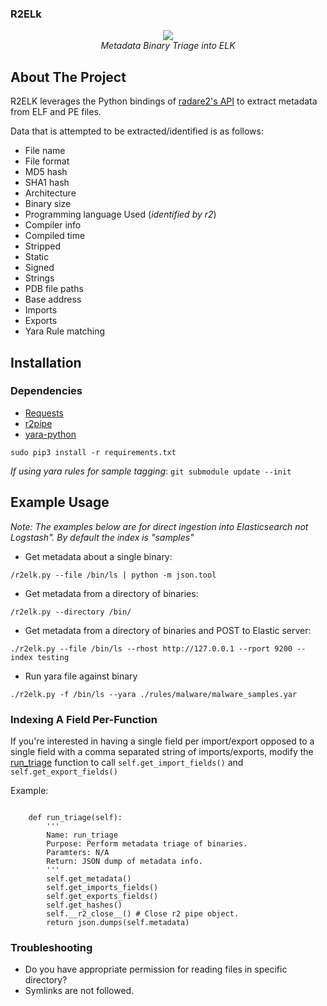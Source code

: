 ### R2ELk
<p align="center">
<img src="https://i.imgur.com/RYc1qEU.png" /> 
<br />
<i>Metadata Binary Triage into ELK</i>
</p>

## About The Project
R2ELK leverages the Python bindings of [radare2's API](https://github.com/radareorg/radare2-r2pipe) 
to extract metadata from ELF and PE files. 

Data that is attempted to be extracted/identified is as follows:
* File name 
* File format
* MD5 hash
* SHA1 hash
* Architecture
* Binary size
* Programming language Used (*identified by r2*)
* Compiler info
* Compiled time
* Stripped
* Static
* Signed
* Strings
* PDB file paths
* Base address
* Imports
* Exports
* Yara Rule matching

## Installation

### Dependencies
* [Requests](https://github.com/psf/requests)
* [r2pipe](https://github.com/radareorg/radare2-r2pipe)
* [yara-python](https://github.com/VirusTotal/yara-python)
```
sudo pip3 install -r requirements.txt
```

*If using  yara rules for sample tagging*: ```git submodule update --init```

## Example Usage
*Note: The examples below are for direct ingestion into Elasticsearch not
Logstash". By default the index is "samples"*

* Get metadata about a single binary:
```
/r2elk.py --file /bin/ls | python -m json.tool
```

* Get metadata from a directory of binaries:
```
/r2elk.py --directory /bin/ 
```

* Get metadata from a directory of binaries and POST to Elastic server:
```
./r2elk.py --file /bin/ls --rhost http://127.0.0.1 --rport 9200 --index testing
```

* Run yara file against binary
```
./r2elk.py -f /bin/ls --yara ./rules/malware/malware_samples.yar 
```

### Indexing A Field Per-Function 
If you're interested in having a single field per import/export opposed to a
single field with a comma separated string of imports/exports, modify the
[run_triage](https://github.com/jaredestroud/r2elk/blob/master/r2elk.py#L258) function to call ``` self.get_import_fields() ``` and
``` self.get_export_fields() ```

Example:
```

    def run_triage(self):
        '''
        Name: run_triage
        Purpose: Perform metadata triage of binaries.
        Paramters: N/A
        Return: JSON dump of metadata info.
        '''
        self.get_metadata()
        self.get_imports_fields()
        self.get_exports_fields()
        self.get_hashes()
        self.__r2_close__() # Close r2 pipe object.
        return json.dumps(self.metadata)
```



### Troubleshooting
* Do you have appropriate permission for reading files in specific directory?
* Symlinks are not followed.
